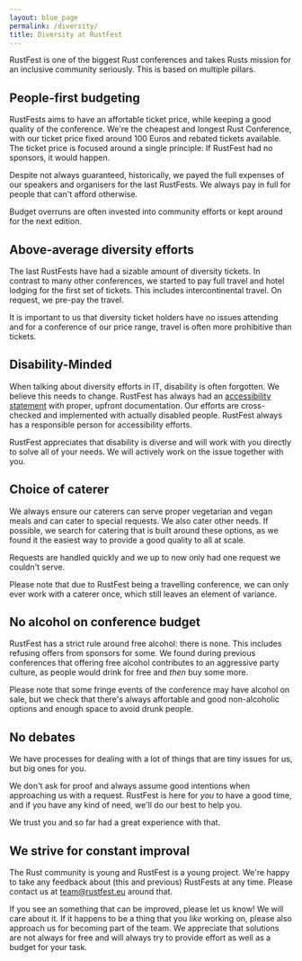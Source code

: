 ```yaml
---
layout: blue_page
permalink: /diversity/
title: Diversity at RustFest
---
```


RustFest is one of the biggest Rust conferences and takes Rusts mission for an inclusive community seriously. This is based on multiple pillars.

## People-first budgeting

RustFests aims to have an affortable ticket price, while keeping a good quality of the conference. We're the cheapest and longest Rust Conference, with our ticket price fixed around 100 Euros and rebated tickets available. The ticket price is focused around a single principle: If RustFest had no sponsors, it would happen.

Despite not always guaranteed, historically, we payed the full expenses of our speakers and organisers for the last RustFests. We always pay in full for people that can't afford otherwise.

Budget overruns are often invested into community efforts or kept around for the next edition.

## Above-average diversity efforts

The last RustFests have had a sizable amount of diversity tickets. In contrast to many other conferences, we started to pay full travel and hotel lodging for the first set of tickets. This includes intercontinental travel. On request, we pre-pay the travel.

It is important to us that diversity ticket holders have no issues attending and for a conference of our price range, travel is often more prohibitive than tickets.

## Disability-Minded

When talking about diversity efforts in IT, disability is often forgotten. We believe this needs to change. RustFest has always had an [accessibility statement](/accessibility/) with proper, upfront documentation. Our efforts are cross-checked and implemented with actually disabled people. RustFest always has a responsible person for accessibility efforts.

RustFest appreciates that disability is diverse and will work with you directly to solve all of your needs. We will actively work on the issue together with you.

## Choice of caterer

We always ensure our caterers can serve proper vegetarian and vegan meals and can cater to special requests. We also cater other needs. If possible, we search for catering that is built around these options, as we found it the easiest way to provide a good quality to all at scale.

Requests are handled quickly and we up to now only had one request we couldn't serve.

Please note that due to RustFest being a travelling conference, we can only ever work with a caterer once, which still leaves an element of variance.

## No alcohol on conference budget

RustFest has a strict rule around free alcohol: there is none. This includes refusing offers from sponsors for some. We found during previous conferences that offering free alcohol contributes to an aggressive party culture, as people would drink for free and _then_ buy some more.

Please note that some fringe events of the conference may have alcohol on sale, but we check that there's always affortable and good non-alcoholic options and enough space to avoid drunk people.

## No debates

We have processes for dealing with a lot of things that are tiny issues for us, but big ones for you.

We don't ask for proof and always assume good intentions when approaching us with a request. RustFest is here for _you_ to have a good time, and if you have any kind of need, we'll do our best to help you.

We trust you and so far had a great experience with that.

## We strive for constant improval

The Rust community is young and RustFest is a young project. We're happy to take any feedback about (this and previous) RustFests at any time. Please contact us at [team@rustfest.eu](mailto:team@rustfest.eu) around that.

If you see an something that can be improved, please let us know! We will care about it. If it happens to be a thing that you _like_ working on, please also approach us for becoming part of the team. We appreciate that solutions are not always for free and will always try to provide effort as well as a budget for your task.
